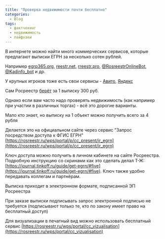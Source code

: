 ```yaml
---
title: "Проверка недвижимости почти бесплатно"
categories:
  - Blog
tags:
  - фактчекинг
  - недвижимость
  - лайфхаки
---
```


В интернете можно найти много коммерческих сервисов, которые предлагают выписки ЕГРН за несколько сотен рублей.

Например [egrp365.org](https://egrp365.org/), [reestr.net](https://reestr.net/), [rreestr.pro](https://rreestr.pro), [@RosreestrOnlineBot](https://t.me/RosreestrOnlineBot), [@Kadinfo_bot](https://t.me/Kadinfo_bot) и др.

У крупных игроков тоже есть свои сервисы - [Авито](https://www.avito.ru/proverka-kvartir/), [Яндекс](https://realty.yandex.ru/proverka-kvartiry/)

Сам Росреестр [берёт](https://rosreestr.gov.ru/site/fiz/poluchit-svedeniya-iz-egrn/) за 1 выписку 300 руб.

Однако если вам часто надо проверять недвижимость (как например при участии в различных торгах) - всё это дорогие варианты.

Мало кто знает, но выписку на 1 объект можно получить всего за 4 рубля

Делается это на официальном сайте через сервис "Запрос посредством доступа к ФГИС ЕГРН" [https://rosreestr.ru/wps/portal/p/cc_present/ir_egrn](https://rosreestr.ru/wps/portal/p/cc_present/ir_egrn)

Ключ доступа можно получить в личном кабинете на сайте Росреестра. Подробную инструкцию со скринами как это сделать делал Т-Ж: [https://journal.tinkoff.ru/guide/get-egrn/#five](https://journal.tinkoff.ru/guide/get-egrn/#five). Ключ также удобно передавать коллегам и партнёрам.

Выписка приходит в электронном формате, подписанной ЭП Росреестра

При заказе выписки подписывать запрос электронной подписью не требуется (подписывают только те, кто по закону имеет право на бесплатный доступ)

Для визуализации в печатный вид можно использовать бесплатный сервис [https://rosreestr.ru/wps/portal/cc_vizualisation](https://rosreestr.ru/wps/portal/cc_vizualisation)
